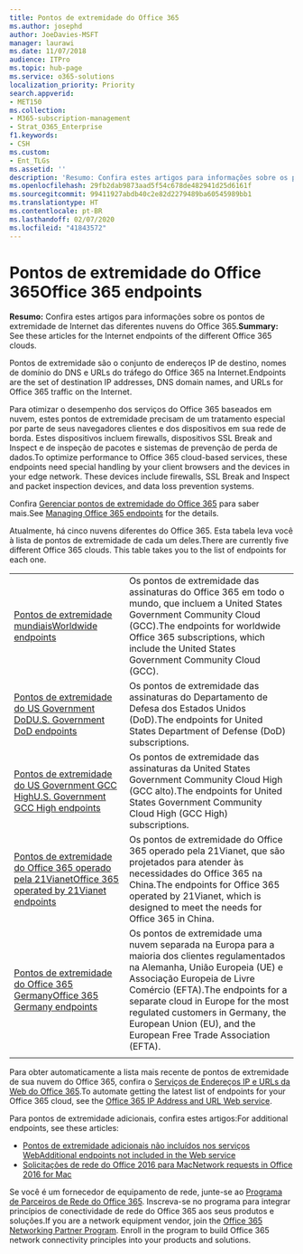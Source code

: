 ```yaml
---
title: Pontos de extremidade do Office 365
ms.author: josephd
author: JoeDavies-MSFT
manager: laurawi
ms.date: 11/07/2018
audience: ITPro
ms.topic: hub-page
ms.service: o365-solutions
localization_priority: Priority
search.appverid:
- MET150
ms.collection:
- M365-subscription-management
- Strat_O365_Enterprise
f1.keywords:
- CSH
ms.custom:
- Ent_TLGs
ms.assetid: ''
description: 'Resumo: Confira estes artigos para informações sobre os pontos de extremidade de Internet das diferentes nuvens do Office 365.'
ms.openlocfilehash: 29fb2dab9873aad5f54c678de482941d25d6161f
ms.sourcegitcommit: 99411927abdb40c2e82d2279489ba60545989bb1
ms.translationtype: HT
ms.contentlocale: pt-BR
ms.lasthandoff: 02/07/2020
ms.locfileid: "41843572"
---
```

# <a name="office-365-endpoints"></a><span data-ttu-id="e0367-103">Pontos de extremidade do Office 365</span><span class="sxs-lookup"><span data-stu-id="e0367-103">Office 365 endpoints</span></span>

<span data-ttu-id="e0367-104">**Resumo:** Confira estes artigos para informações sobre os pontos de extremidade de Internet das diferentes nuvens do Office 365.</span><span class="sxs-lookup"><span data-stu-id="e0367-104">**Summary:** See these articles for the Internet endpoints of the different Office 365 clouds.</span></span>
  
<span data-ttu-id="e0367-105">Pontos de extremidade são o conjunto de endereços IP de destino, nomes de domínio do DNS e URLs do tráfego do Office 365 na Internet.</span><span class="sxs-lookup"><span data-stu-id="e0367-105">Endpoints are the set of destination IP addresses, DNS domain names, and URLs for Office 365 traffic on the Internet.</span></span> 

<span data-ttu-id="e0367-p101">Para otimizar o desempenho dos serviços do Office 365 baseados em nuvem, estes pontos de extremidade precisam de um tratamento especial por parte de seus navegadores clientes e dos dispositivos em sua rede de borda. Estes dispositivos incluem firewalls, dispositivos SSL Break and Inspect e de inspeção de pacotes e sistemas de prevenção de perda de dados.</span><span class="sxs-lookup"><span data-stu-id="e0367-p101">To optimize performance to Office 365 cloud-based services, these endpoints need special handling by your client browsers and the devices in your edge network. These devices include firewalls, SSL Break and Inspect and packet inspection devices, and data loss prevention systems.</span></span>

<span data-ttu-id="e0367-108">Confira [Gerenciar pontos de extremidade do Office 365](managing-office-365-endpoints.md) para saber mais.</span><span class="sxs-lookup"><span data-stu-id="e0367-108">See [Managing Office 365 endpoints](managing-office-365-endpoints.md) for the details.</span></span>

<span data-ttu-id="e0367-p102">Atualmente, há cinco nuvens diferentes do Office 365. Esta tabela leva você à lista de pontos de extremidade de cada um deles.</span><span class="sxs-lookup"><span data-stu-id="e0367-p102">There are currently five different Office 365 clouds. This table takes you to the list of endpoints for each one.</span></span>

|||
|:-------|:-----|
| [<span data-ttu-id="e0367-111">Pontos de extremidade mundiais</span><span class="sxs-lookup"><span data-stu-id="e0367-111">Worldwide endpoints</span></span>](urls-and-ip-address-ranges.md) | <span data-ttu-id="e0367-112">Os pontos de extremidade das assinaturas do Office 365 em todo o mundo, que incluem a United States Government Community Cloud (GCC).</span><span class="sxs-lookup"><span data-stu-id="e0367-112">The endpoints for worldwide Office 365 subscriptions, which include the United States Government Community Cloud (GCC).</span></span> |
| [<span data-ttu-id="e0367-113">Pontos de extremidade do US Government DoD</span><span class="sxs-lookup"><span data-stu-id="e0367-113">U.S. Government DoD endpoints</span></span>](office-365-u-s-government-dod-endpoints.md) | <span data-ttu-id="e0367-114">Os pontos de extremidade das assinaturas do Departamento de Defesa dos Estados Unidos (DoD).</span><span class="sxs-lookup"><span data-stu-id="e0367-114">The endpoints for United States Department of Defense (DoD) subscriptions.</span></span> |
| [<span data-ttu-id="e0367-115">Pontos de extremidade do US Government GCC High</span><span class="sxs-lookup"><span data-stu-id="e0367-115">U.S. Government GCC High endpoints</span></span>](office-365-u-s-government-gcc-high-endpoints.md) | <span data-ttu-id="e0367-116">Os pontos de extremidade das assinaturas da United States Government Community Cloud High (GCC alto).</span><span class="sxs-lookup"><span data-stu-id="e0367-116">The endpoints for United States Government Community Cloud High (GCC High) subscriptions.</span></span> |
| [<span data-ttu-id="e0367-117">Pontos de extremidade do Office 365 operado pela 21Vianet</span><span class="sxs-lookup"><span data-stu-id="e0367-117">Office 365 operated by 21Vianet endpoints</span></span>](urls-and-ip-address-ranges-21vianet.md) | <span data-ttu-id="e0367-118">Os pontos de extremidade do Office 365 operado pela 21Vianet, que são projetados para atender às necessidades do Office 365 na China.</span><span class="sxs-lookup"><span data-stu-id="e0367-118">The endpoints for Office 365 operated by 21Vianet, which is designed to meet the needs for Office 365 in China.</span></span> |
| [<span data-ttu-id="e0367-119">Pontos de extremidade do Office 365 Germany</span><span class="sxs-lookup"><span data-stu-id="e0367-119">Office 365 Germany endpoints</span></span>](office-365-germany-endpoints.md) | <span data-ttu-id="e0367-120">Os pontos de extremidade uma nuvem separada na Europa para a maioria dos clientes regulamentados na Alemanha, União Europeia (UE) e Associação Europeia de Livre Comércio (EFTA).</span><span class="sxs-lookup"><span data-stu-id="e0367-120">The endpoints for a separate cloud in Europe for the most regulated customers in Germany, the European Union (EU), and the European Free Trade Association (EFTA).</span></span> |
|||

<span data-ttu-id="e0367-121">Para obter automaticamente a lista mais recente de pontos de extremidade de sua nuvem do Office 365, confira o [Serviços de Endereços IP e URLs da Web do Office 365](office-365-ip-web-service.md).</span><span class="sxs-lookup"><span data-stu-id="e0367-121">To automate getting the latest list of endpoints for your Office 365 cloud, see the [Office 365 IP Address and URL Web service](office-365-ip-web-service.md).</span></span>

<span data-ttu-id="e0367-122">Para pontos de extremidade adicionais, confira estes artigos:</span><span class="sxs-lookup"><span data-stu-id="e0367-122">For additional endpoints, see these articles:</span></span>

- [<span data-ttu-id="e0367-123">Pontos de extremidade adicionais não incluídos nos serviços Web</span><span class="sxs-lookup"><span data-stu-id="e0367-123">Additional endpoints not included in the Web service</span></span>](additional-office365-ip-addresses-and-urls.md)
- [<span data-ttu-id="e0367-124">Solicitações de rede do Office 2016 para Mac</span><span class="sxs-lookup"><span data-stu-id="e0367-124">Network requests in Office 2016 for Mac</span></span>](network-requests-in-office-2016-for-mac.md)

<span data-ttu-id="e0367-p103">Se você é um fornecedor de equipamento de rede, junte-se ao [Programa de Parceiros de Rede do Office 365](office-365-networking-partner-program.md). Inscreva-se no programa para integrar princípios de conectividade de rede do Office 365 aos seus produtos e soluções.</span><span class="sxs-lookup"><span data-stu-id="e0367-p103">If you are a network equipment vendor, join the [Office 365 Networking Partner Program](office-365-networking-partner-program.md). Enroll in the program to build Office 365 network connectivity principles into your products and solutions.</span></span> 
